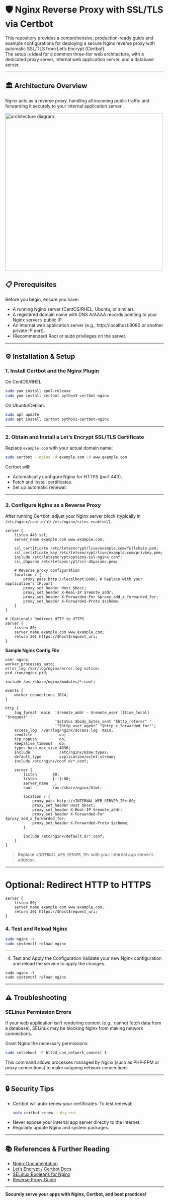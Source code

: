 # 🛡️ Nginx Reverse Proxy with SSL/TLS via Certbot

This repository provides a comprehensive, production-ready guide and example configurations for deploying a secure Nginx reverse proxy with automatic SSL/TLS from Let’s Encrypt (Certbot).  
The setup is ideal for a common three-tier web architecture, with a dedicated proxy server, internal web application server, and a database server.

---

## 🏛️ Architecture Overview

Nginx acts as a reverse proxy, handling all incoming public traffic and forwarding it securely to your internal application server.

<img src="images/dig-1.png" alt="architecture diagram" width="500"/>

## 📋 Prerequisites

Before you begin, ensure you have:

- A running Nginx server (CentOS/RHEL, Ubuntu, or similar).
- A registered domain name with DNS A/AAAA records pointing to your Nginx server’s public IP.
- An internal web application server (e.g., http://localhost:8080 or another private IP:port).
- (Recommended) Root or sudo privileges on the server.

---

## ⚙️ Installation & Setup

### 1. Install Certbot and the Nginx Plugin

On CentOS/RHEL:
```sh
sudo yum install epel-release
sudo yum install certbot python3-certbot-nginx
```

On Ubuntu/Debian:
```sh
sudo apt update
sudo apt install certbot python3-certbot-nginx
```

---

### 2. Obtain and Install a Let’s Encrypt SSL/TLS Certificate

Replace `example.com` with your actual domain name:
```sh
sudo certbot --nginx -d example.com -d www.example.com
```
Certbot will:
- Automatically configure Nginx for HTTPS (port 443).
- Fetch and install certificates.
- Set up automatic renewal.

---

### 3. Configure Nginx as a Reverse Proxy

After running Certbot, adjust your Nginx server block (typically in `/etc/nginx/conf.d/` or `/etc/nginx/sites-enabled/`):

```nginx
server {
    listen 443 ssl;
    server_name example.com www.example.com;

    ssl_certificate /etc/letsencrypt/live/example.com/fullchain.pem;
    ssl_certificate_key /etc/letsencrypt/live/example.com/privkey.pem;
    include /etc/letsencrypt/options-ssl-nginx.conf;
    ssl_dhparam /etc/letsencrypt/ssl-dhparams.pem;

    # Reverse proxy configuration
    location / {
        proxy_pass http://localhost:8080; # Replace with your application's IP:port
        proxy_set_header Host $host;
        proxy_set_header X-Real-IP $remote_addr;
        proxy_set_header X-Forwarded-For $proxy_add_x_forwarded_for;
        proxy_set_header X-Forwarded-Proto $scheme;
    }
}

# (Optional) Redirect HTTP to HTTPS
server {
    listen 80;
    server_name example.com www.example.com;
    return 301 https://$host$request_uri;
}
```

**Sample Nginx Config File**

```nginx
user nginx;
worker_processes auto;
error_log /var/log/nginx/error.log notice;
pid /run/nginx.pid;

include /usr/share/nginx/modules/*.conf;

events {
    worker_connections 1024;
}

http {
    log_format  main  '$remote_addr - $remote_user [$time_local] "$request" '
                      '$status $body_bytes_sent "$http_referer" '
                      '"$http_user_agent" "$http_x_forwarded_for"';
    access_log  /var/log/nginx/access.log  main;
    sendfile            on;
    tcp_nopush          on;
    keepalive_timeout   65;
    types_hash_max_size 4096;
    include             /etc/nginx/mime.types;
    default_type        application/octet-stream;
    include /etc/nginx/conf.d/*.conf;

    server {
        listen       80;
        listen       [::]:80;
        server_name  _;
        root         /usr/share/nginx/html;

        location / {
            proxy_pass http://<INTERNAL_WEB_SERVER_IP>:80;
            proxy_set_header Host $host;
            proxy_set_header X-Real-IP $remote_addr;
            proxy_set_header X-Forwarded-For $proxy_add_x_forwarded_for;
            proxy_set_header X-Forwarded-Proto $scheme;
        }

        include /etc/nginx/default.d/*.conf;
    }
}
```
> Replace `<INTERNAL_WEB_SERVER_IP>` with your internal app server’s address.

---

# Optional: Redirect HTTP to HTTPS
```
server {
    listen 80;
    server_name example.com www.example.com;
    return 301 https://$host$request_uri;
}
```
### 4. Test and Reload Nginx

```sh
sudo nginx -t
sudo systemctl reload nginx
```

---

4. Test and Apply the Configuration
Validate your new Nginx configuration and reload the service to apply the changes.

```
sudo nginx -t
sudo systemctl reload nginx
```
---

## ⚠️ Troubleshooting

### SELinux Permission Errors

If your web application isn’t rendering content (e.g., cannot fetch data from a database), SELinux may be blocking Nginx from making network connections.

Grant Nginx the necessary permissions:
```sh
sudo setsebool -P httpd_can_network_connect 1
```
This command allows processes managed by Nginx (such as PHP-FPM or proxy connections) to make outgoing network connections.

---

## 🔒 Security Tips

- Certbot will auto-renew your certificates. To test renewal:
  ```sh
  sudo certbot renew --dry-run
  ```
- Never expose your internal app server directly to the internet.
- Regularly update Nginx and system packages.

---

## 📚 References & Further Reading

- [Nginx Documentation](http://nginx.org/en/docs/)
- [Let’s Encrypt / Certbot Docs](https://certbot.eff.org/)
- [SELinux Booleans for Nginx](https://wiki.centos.org/HowTos/SELinux)
- [Reverse Proxy Guide](https://docs.nginx.com/nginx/admin-guide/web-server/reverse-proxy/)

---

**Securely serve your apps with Nginx, Certbot, and best practices!**